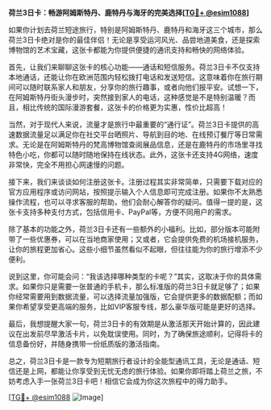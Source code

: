 **荷兰3日卡：畅游阿姆斯特丹、鹿特丹与海牙的完美选择[[TG💪+ @esim1088](https://t.me/s/esim1088)]**

如果你计划去荷兰短途旅行，特别是阿姆斯特丹、鹿特丹和海牙这三个城市，那么荷兰3日卡绝对是你的最佳伴侣！无论是享受运河风光、品尝地道美食，还是探索博物馆的艺术宝藏，这张卡都能为你提供便捷的通讯支持和畅快的网络体验。

首先，让我们来聊聊这张卡的核心功能——通话和短信服务。荷兰3日卡不仅支持本地通话，还能让你在欧洲范围内轻松拨打电话和发送短信。这意味着你在旅行期间可以随时联系家人和朋友，分享你的旅行趣事，或者向他们报平安。试想一下，在阿姆斯特丹街头漫步时，突然接到家人的电话，这种感觉是不是特别温暖？而且，相比传统的国际漫游套餐，这张卡的价格更为实惠，性价比超高！

当然，对于现代人来说，流量才是旅行中最重要的“通行证”。荷兰3日卡提供的高速数据流量足以满足你在社交平台晒照片、导航到目的地、在线预订餐厅等日常需求。无论是在阿姆斯特丹的梵高博物馆查阅展品信息，还是在鹿特丹的市场里寻找特色小吃，你都可以随时随地保持在线状态。此外，这张卡还支持4G网络，速度非常快，完全不用担心网速慢的问题。

接下来，我们来谈谈如何注册这张卡。注册过程其实非常简单，只需要下载对应的官方应用程序或访问网站，按照提示输入个人信息即可完成注册。如果你不太熟悉操作流程，也可以寻求客服的帮助，他们会耐心解答你的疑问。值得一提的是，这张卡支持多种支付方式，包括信用卡、PayPal等，方便不同用户的需求。

除了基本的功能之外，荷兰3日卡还有一些额外的小福利。比如，部分版本可能附带了一些优惠券，可以在当地商家使用；又或者，它会提供免费的机场接机服务，让你的旅程更加省心。这些小细节虽然看似不起眼，但往往能为你的旅行增添不少便利。

说到这里，你可能会问：“我该选择哪种类型的卡呢？”其实，这取决于你的具体需求。如果你只是需要一张普通的手机卡，那么标准版的荷兰3日卡就足够了；如果你经常需要用到数据流量，可以选择流量加强版，它会提供更多的数据配额；而如果你希望享受更高端的服务，比如VIP客服专线，那么豪华版可能是更好的选择。

最后，我想提醒大家一句，荷兰3日卡的有效期是从激活那天开始计算的，因此建议在出发前尽早激活卡片，以免耽误使用。同时，为了确保旅途顺利，记得将卡的信息备份好，并随身携带一份纸质版的激活指南。

总之，荷兰3日卡是一款专为短期旅行者设计的全能型通讯工具，无论是通话、短信还是上网，都能让你享受到无忧无虑的旅行体验。如果你即将踏上荷兰之旅，不妨考虑入手一张荷兰3日卡吧！相信它会成为你这次旅程中的得力助手。

[[TG💪+ @esim1088](https://t.me/s/esim1088) ![Image](https://i.postimg.cc/4NQfJmqS/Snipaste-2025-05-13-00-14-12.png)]